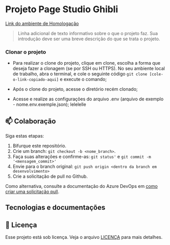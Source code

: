 # Projeto Page Studio Ghibli

[Link do ambiente de Homologação]()

> Linha adicional de texto informativo sobre o que o projeto faz. Sua introdução deve ser uma breve descrição do que se trata o projeto.

### Clonar o projeto

- Para realizar o clone do projeto, clique em clone, escolha a forma que deseja fazer a clonagem (se por SSH ou HTTPS). 
No seu ambiente local de trabalho, abra o terminal, e cole o seguinte código `git clone [cole-o-link-copiado-aqui]` e execute o comando;
- Após o clone do projeto, acesse o diretório recém clonado;

- Acesse e realize as configurações do arquivo .env (arquivo de exemplo - nome.env.exemple.json);
lelelelle

## 📫 Colaboração

Siga estas etapas:

1. Bifurque este repositório.
2. Crie um branch: `git checkout -b <nome_branch>`.
3. Faça suas alterações e confirme-as: `git status'` e `git commit -m '<mensagem_commit>'`
4. Envie para o branch original: `git push origin <dentro da branch em desenvolvimento>`
5. Crie a solicitação de pull no Github.

Como alternativa, consulte a documentação do Azure DevOps em [como criar uma solicitação pull]().

## Tecnologias e documentações

## 📝 Licença

Esse projeto está sob licença. Veja o arquivo [LICENÇA](LICENSE.md) para mais detalhes.